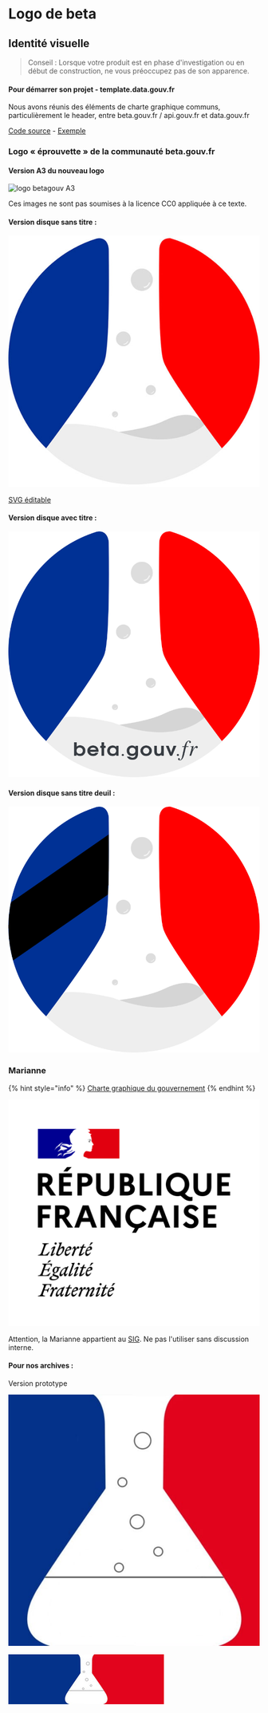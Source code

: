 # Logo de beta

## Identité visuelle

> Conseil : Lorsque votre produit est en phase d'investigation ou en début de construction, ne vous préoccupez pas de son apparence.

#### Pour démarrer son projet - template.data.gouv.fr

Nous avons réunis des éléments de charte graphique communs, particulièrement le header, entre beta.gouv.fr / api.gouv.fr et data.gouv.fr

[Code source](https://github.com/etalab/template.data.gouv.fr) - [Exemple](https://etalab.github.io/template.data.gouv.fr/)

### Logo « éprouvette » de la communauté beta.gouv.fr

#### Version A3 du nouveau logo

![logo betagouv A3](https://user-images.githubusercontent.com/1177762/60520093-4d932700-9cd4-11e9-96b4-99009ffb902b.png)

Ces images ne sont pas soumises à la licence CC0 appliquée à ce texte.

#### Version disque sans titre :

![Version rond sans titre](../../.gitbook/assets/logo-generique-startup-carre-2019.jpg)

[SVG éditable](https://github.com/betagouv/beta.gouv.fr/blob/master/img/betagouva.svg)

#### Version disque avec titre  :

![](../../.gitbook/assets/betagouv-disque.png)

#### Version disque sans titre deuil :

![logo beta sans titre deuil](../../.gitbook/assets/betagouv-disque-sans-texte-deuil.png)

### Marianne

{% hint style="info" %}
[Charte graphique du gouvernement](https://www.gouvernement.fr/charte/charte-graphique-les-fondamentaux/les-symboles-de-la-republique-francaise)
{% endhint %}

![Marianne](../../.gitbook/assets/1200px-republique-francaise-logo.svg.png)

Attention, la Marianne appartient au [SIG](http://www.gouvernement.fr/service-d-information-du-gouvernement-sig). Ne pas l'utiliser sans discussion interne.

#### Pour nos archives : 

Version prototype

![Logo prototype](../../.gitbook/assets/logo-generique-startup-carre.jpg)

![Logo prototype](../../.gitbook/assets/logo-generique-startup-rectangle.jpg)

